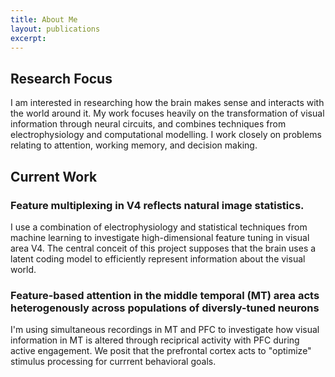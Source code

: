 ```yaml
---
title: About Me
layout: publications
excerpt: 
---
```


## Research Focus
I am interested in researching how the brain makes sense and interacts with the world around it. My work focuses heavily on the transformation of visual information through neural circuits, and combines techniques from electrophysiology and computational modelling. I work closely on problems relating to attention, working memory, and decision making.

## Current Work
### Feature multiplexing in V4 reflects natural image statistics. 
I use a combination of electrophysiology and statistical techniques from machine learning to investigate high-dimensional feature tuning in visual area V4. The central conceit of this project supposes that the brain uses a latent coding model to efficiently represent information about the visual world.

### Feature-based attention in the middle temporal (MT) area acts heterogenously across populations of diversly-tuned neurons
I'm using simultaneous recordings in MT and PFC to investigate how visual information in MT is altered through reciprical activity with PFC during active engagement. We posit that the prefrontal cortex acts to "optimize" stimulus processing for currrent behavioral goals.


  
